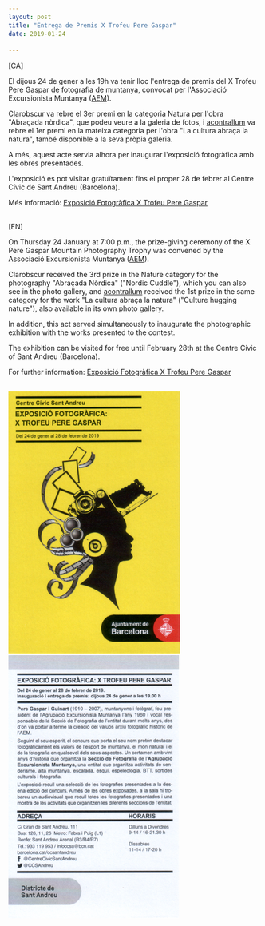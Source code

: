 ```yaml
---
layout: post
title: "Entrega de Premis X Trofeu Pere Gaspar"
date: 2019-01-24

---
```


[CA]

El dijous 24 de gener a les 19h va tenir lloc l'entrega de premis del X Trofeu Pere Gaspar de fotografia de muntanya, convocat per l'Associació Excursionista Muntanya (<a href="http://www.aemuntanya.cat/" target="_blank">AEM</a>).

Clarobscur va rebre el 3er premi en la categoria Natura per l'obra "Abraçada nòrdica", que podeu veure a la galeria de fotos, i <a href="https://acontrallum.github.io" target="_blank">acontrallum</a> va rebre el 1er premi en la mateixa categoria per l'obra "La cultura abraça la natura", també disponible a la seva pròpia galeria.

A més, aquest acte servia alhora per inaugurar l'exposició fotogràfica amb les obres presentades.

L'exposició es pot visitar gratuïtament fins el proper 28 de febrer al Centre Cívic de Sant Andreu (Barcelona).

Més informació: <a href="http://ajuntament.barcelona.cat/ccivics/p/28849" target="_blank">Exposició Fotogràfica X Trofeu Pere Gaspar</a>

<br/>
[EN]

On Thursday 24 January at 7:00 p.m., the prize-giving ceremony of the X Pere Gaspar Mountain Photography Trophy was convened by the Associació Excursionista Muntanya (<a href="http://www.aemuntanya.cat/" target="_blank">AEM</a>).

Clarobscur received the 3rd prize in the Nature category for the photography "Abraçada Nòrdica" ("Nordic Cuddle"), which you can also see in the photo gallery, and <a href="https://acontrallum.github.io" target="_blank">acontrallum</a> received the 1st prize in the same category for the work "La cultura abraça la natura" ("Culture hugging nature"), also available in its own photo gallery.

In addition, this act served simultaneously to inaugurate the photographic exhibition with the works presented to the contest.

The exhibition can be visited for free until February 28th at the Centre Cívic of Sant Andreu (Barcelona).

For further information: <a href="http://ajuntament.barcelona.cat/ccivics/p/28849" target="_blank">Exposició Fotogràfica X Trofeu Pere Gaspar</a>

<br/>

 <div class="row">
  <div class="col-sm">
    <img src="/images/concurs_pere_gaspar-1.png" alt="Flyer expo anvers" class="img-fluid">
  </div>
  <div class="col-sm">
    <img src="/images/concurs_pere_gaspar-2.png" alt="Flyer expo revers" class="img-fluid">
  </div>
</div> 
